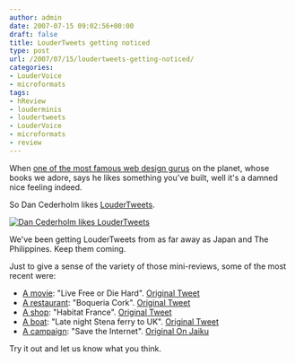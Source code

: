 ```yaml
---
author: admin
date: 2007-07-15 09:02:56+00:00
draft: false
title: LouderTweets getting noticed
type: post
url: /2007/07/15/loudertweets-getting-noticed/
categories:
- LouderVoice
- microformats
tags:
- hReview
- louderminis
- loudertweets
- LouderVoice
- microformats
- review
---
```


When [one of the most famous web design gurus](http://www.simplebits.com/) on the planet, whose books we adore, says he likes something you've built, well it's a damned nice feeling indeed.

So Dan Cederholm likes [LouderTweets](http://blog.loudervoice.com/2007/06/18/more-loudertweet-instructions/).

[![Dan Cederholm likes LouderTweets](http://farm2.static.flickr.com/1229/815754585_c062211e3a.jpg)
](http://www.flickr.com/photos/bandon1/815754585/)

We've been getting LouderTweets from as far away as Japan and The Philippines. Keep them coming.

Just to give a sense of the variety of those mini-reviews, some of the most recent were:




* [A movie](http://www.loudervoice.com/reviews/447159890): "Live Free or Die Hard". [Original Tweet](http://twitter.com/collision/statuses/150655742)
* [A restaurant](http://www.loudervoice.com/reviews/820819833): "Boqueria Cork". [Original Tweet](http://twitter.com/conoro/statuses/150650572)
* [A shop](http://www.loudervoice.com/reviews/37493198): "Habitat France". [Original Tweet](http://twitter.com/ChristopheDucamp/statuses/149521682)
* [A boat](http://www.loudervoice.com/reviews/736580649): "Late night Stena ferry to UK". [Original Tweet](http://twitter.com/famron/statuses/150147302)
* [A campaign](http://www.loudervoice.com/reviews/284819498): "Save the Internet". [Original On Jaiku](http://jaiku.com/channel/reviews/presence/6648441)


Try it out and let us know what you think.

